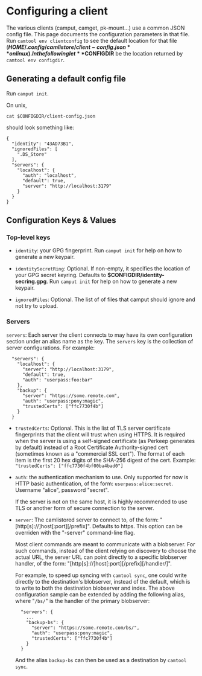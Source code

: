 # Configuring a client

The various clients (camput, camget, pk-mount...) use a common JSON config
file. This page documents the configuration parameters in that file. Run
`camtool env clientconfig` to see the default location for that file
(**$HOME/.config/camlistore/client-config.json** on linux). In the following
let **$CONFIGDIR** be the location returned by `camtool env configdir`.

## Generating a default config file

Run `camput init`.

On unix,

    cat $CONFIGDIR/client-config.json

should look something like:

    {
      "identity": "43AD73B1",
      "ignoredFiles": [
        ".DS_Store"
      ],
      "servers": {
        "localhost": {
          "auth": "localhost",
          "default": true,
          "server": "http://localhost:3179"
        }
      }
    }


## Configuration Keys & Values

### Top-level keys

* `identity`: your GPG fingerprint. Run `camput init` for help on how to
  generate a new keypair.

* `identitySecretRing`: Optional. If non-empty, it specifies the location of
  your GPG secret keyring. Defaults to **$CONFIGDIR/identity-secring.gpg**. Run
  `camput init` for help on how to generate a new keypair.

* `ignoredFiles`: Optional. The list of of files that camput should ignore and
  not try to upload.

### Servers

`servers`: Each server the client connects to may have its own configuration
section under an alias name as the key. The `servers` key is the collection of
server configurations. For example:

      "servers": {
        "localhost": {
          "server": "http://localhost:3179",
          "default": true,
          "auth": "userpass:foo:bar"
        },
        "backup": {
          "server": "https://some.remote.com",
          "auth": "userpass:pony:magic",
          "trustedCerts": ["ffc7730f4b"]
        }
      }

* `trustedCerts`: Optional. This is the list of TLS server certificate
  fingerprints that the client will trust when using HTTPS. It is required when
  the server is using a self-signed certificate (as Perkeep generates by
  default) instead of a Root Certificate Authority-signed cert (sometimes known
  as a "commercial SSL cert"). The format of each item is the first 20 hex
  digits of the SHA-256 digest of the cert. Example: `"trustedCerts":
  ["ffc7730f4bf00ba4bad0"]`

* `auth`: the authentication mechanism to use. Only supported for now is HTTP
  basic authentication, of the form: `userpass:alice:secret`. Username "alice",
  password "secret".

    If the server is not on the same host, it is highly recommended to use TLS
    or another form of secure connection to the server.

* `server`: The camlistored server to connect to, of the form:
  "[http[s]://]host[:port][/prefix]". Defaults to https. This option can be
  overriden with the "-server" command-line flag.

    Most client commands are meant to communicate with a blobserver. For such
    commands, instead of the client relying on discovery to choose the actual
    URL, the server URL can point directly to a specific blobserver handler,
    of the form: "[http[s]://]host[:port][/prefix][/handler/]".

    For example, to speed up syncing with `camtool sync`, one could write
    directly to the destination's blobserver, instead of the default, which is
    to write to both the destination blobserver and index.
    The above configuration sample can be extended by adding the following
    alias, where "`/bs/`" is the handler of the primary blobserver:

        "servers": {
          ...
          "backup-bs": {
            "server": "https://some.remote.com/bs/",
            "auth": "userpass:pony:magic",
            "trustedCerts": ["ffc7730f4b"]
          }
        }

    And the alias `backup-bs` can then be used as a destination by
    `camtool sync`.
